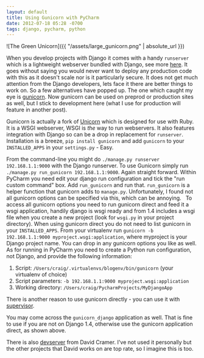 ```yaml
---
layout: default
title: Using Gunicorn with PyCharm
date: 2012-07-18 05:28 -0700
tags: django, pycharm, python
---
```


![The Green Unicorn]({{ "/assets/large_gunicorn.png" | absolute_url }})
 
When you develop projects with Django it comes with a handy ``runserver``
which is a lightweight webserver bundled with Django, see more
[here](https://docs.djangoproject.com/en/1.4/ref/django-admin/#runserver-port-or-address-port).
It goes without saying you would never want to deploy any production
code with this as it doesn't scale nor is it particularly secure. It
does not get much attention from the Django developers, lets face it
there are better things to work on. So a few alternatives have popped
up. The one which caught my eye is [gunicorn](http://gunicorn.org/). Now
gunicorn can be used on preprod or production sites as well, but I stick
to development here (what I use for production will feature in another
post).  
  
Gunicorn is actually a fork of [Unicorn](http://unicorn.bogomips.org/)
which is designed for use with Ruby. It is a WSGI webserver, WSGI is
*the* way to run webservers. It also features integration with Django so
can be a drop in replacement for ``runserver``.
Installation is a breeze, ``pip install gunicorn`` and add ``gunicorn``
to your ``INSTALLED_APPS`` in your ``settings.py`` - Easy.

From the command-line you might do ``./manage.py runserver 192.168.1.1:9000``
with the Django runserver. To use Gunicorn simply run ``./manage.py run_gunicorn 192.168.1.1:9000``. Again straight forward. Within PyCharm
you need edit your django run configuration and tick the "run custom
command" box. Add ``run_gunicorn`` and run that. ``run_gunicorn`` is a helper
function that gunicorn adds to ``manage.py``. Unfortunately, I found not 
all gunicorn options can be specified via this, which can be annoying.  
To access all gunicorn options you need to run gunicorn direct and feed 
it a wsgi application, handily django is wsgi ready and from 1.4 includes 
a wsgi file when you create a new project (look for ``wsgi.py`` in your 
project directory). When using gunicorn direct you do not need to list gunicorn in your ``INSTALLED_APPS``. From your virtualenv run ``gunicorn -b 192.168.1.1:9000 myproject.wsgi:application``, where myproject is your Django project
name. You can drop in any gunicorn options you like as well. As for
running in PyCharm you need to create a Python run configuration, not
Django, and provide the following information:  
  
1.  Script: ``/Users/craig/.virtualenvs/blogenv/bin/gunicorn`` (your virtualenv of choice)
2.  Script parameters: ``-b 192.168.1.1:9000 myproject.wsgi:application``
3.  Working directory: ``/Users/craig/PycharmProjects/MyDjangoApp``

There is another reason to use gunicorn directly - you can use it with
[supervisor](http://supervisord.org/).

You may come across the ``gunicorn_django`` application
as well. That is fine to use if you are not on Django 1.4, otherwise use
the gunicorn application direct, as shown above.  
  
There is also [devserver](https://github.com/dcramer/django-devserver/)
from David Cramer. I've not used it personally but the other projects
that David works on are top rate, so I imagine this is too.